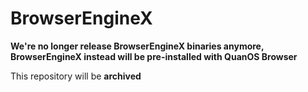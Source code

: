 # BrowserEngineX
**We're no longer release BrowserEngineX binaries anymore, BrowserEngineX instead will be pre-installed with QuanOS Browser**

This repository will be **archived**
